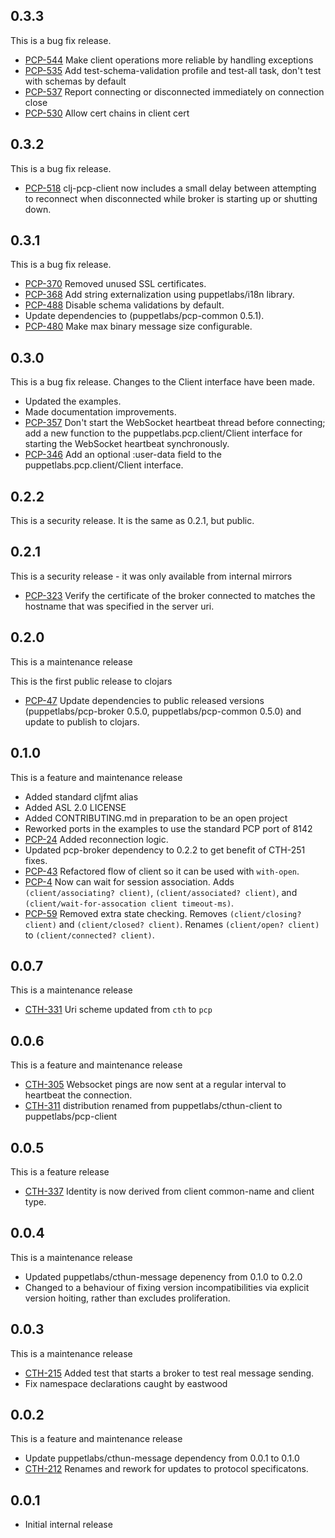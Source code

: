 ## 0.3.3

This is a bug fix release.

* [PCP-544](https://tickets.puppetlabs.com/browse/PCP-544) Make client
operations more reliable by handling exceptions
* [PCP-535](https://tickets.puppetlabs.com/browse/PCP-535) Add
test-schema-validation profile and test-all task, don't test with schemas by
default
* [PCP-537](https://tickets.puppetlabs.com/browse/PCP-537) Report connecting
or disconnected immediately on connection close
* [PCP-530](https://tickets.puppetlabs.com/browse/PCP-530) Allow cert chains in
client cert

## 0.3.2

This is a bug fix release.

* [PCP-518](https://tickets.puppetlabs.com/browse/PCP-518) clj-pcp-client now
  includes a small delay between attempting to reconnect when disconnected
  while broker is starting up or shutting down.

## 0.3.1

This is a bug fix release.

* [PCP-370](https://tickets.puppetlabs.com/browse/PCP-370) Removed unused SSL
  certificates.
* [PCP-368](https://tickets.puppetlabs.com/browse/PCP-368) Add string
  externalization using puppetlabs/i18n library.
* [PCP-488](https://tickets.puppetlabs.com/browse/PCP-488) Disable schema
  validations by default.
* Update dependencies to (puppetlabs/pcp-common 0.5.1).
* [PCP-480](https://tickets.puppetlabs.com/browse/PCP-480) Make max binary
  message size configurable.

## 0.3.0

This is a bug fix release.  Changes to the Client interface have been made.

* Updated the examples.
* Made documentation improvements.
* [PCP-357](https://tickets.puppetlabs.com/browse/PCP-357) Don't start the
  WebSocket heartbeat thread before connecting; add a new function to the
  puppetlabs.pcp.client/Client interface for starting the WebSocket heartbeat
  synchronously.
* [PCP-346](https://tickets.puppetlabs.com/browse/PCP-346) Add an optional
  :user-data field to the puppetlabs.pcp.client/Client interface. 

## 0.2.2

This is a security release.  It is the same as 0.2.1, but public.

## 0.2.1

This is a security release - it was only available from internal mirrors

* [PCP-323](https://tickets.puppetlabs.com/browse/PCP-323) Verify the
  certificate of the broker connected to matches the hostname that
  was specified in the server uri.

## 0.2.0

This is a maintenance release

This is the first public release to clojars

* [PCP-47](https://tickets.puppetlabs.com/browse/PCP-47) Update dependencies to
  public released versions (puppetlabs/pcp-broker 0.5.0, puppetlabs/pcp-common
  0.5.0) and update to publish to clojars.

## 0.1.0

This is a feature and maintenance release

* Added standard cljfmt alias
* Added ASL 2.0 LICENSE
* Added CONTRIBUTING.md in preparation to be an open project
* Reworked ports in the examples to use the standard PCP port of 8142
* [PCP-24](https://tickets.puppetlabs.com/browse/PCP-24) Added reconnection
  logic.
* Updated pcp-broker dependency to 0.2.2 to get benefit of CTH-251 fixes.
* [PCP-43](https://tickets.puppetlabs.com/browse/PCP-43) Refactored flow of
  client so it can be used with `with-open`.
* [PCP-4](https://tickets.puppetlabs.com/browse/PCP-4) Now can wait for session
  association.  Adds `(client/associating? client)`, `(client/associated? client)`,
  and `(client/wait-for-assocation client timeout-ms)`.
* [PCP-59](https://tickets.puppetlabs.com/browse/PCP-59) Removed extra state
  checking.  Removes `(client/closing? client)` and `(client/closed? client)`.
  Renames `(client/open? client)` to `(client/connected? client)`.

## 0.0.7

This is a maintenance release

* [CTH-331](https://tickets.puppetlabs.com/browse/CTH-331) Uri scheme updated
  from `cth` to `pcp`

## 0.0.6

This is a feature and maintenance release

* [CTH-305](https://tickets.puppetlabs.com/browse/CTH-305) Websocket pings are
  now sent at a regular interval to heartbeat the connection.
* [CTH-311](https://tickets.puppetlabs.com/browse/CTH-311) distribution renamed
  from puppetlabs/cthun-client to puppetlabs/pcp-client

## 0.0.5

This is a feature release

* [CTH-337](https://tickets.puppetlabs.com/browse/CTH-337) Identity is now
  derived from client common-name and client type.

## 0.0.4

This is a maintenance release

* Updated puppetlabs/cthun-message depenency from 0.1.0 to 0.2.0
* Changed to a behaviour of fixing version incompatibilities via explicit
  version hoiting, rather than excludes proliferation.

## 0.0.3

This is a maintenance release

* [CTH-215](https://tickets.puppetlabs.com/browse/CTH-215) Added test that
  starts a broker to test real message sending.
* Fix namespace declarations caught by eastwood

## 0.0.2

This is a feature and maintenance release

* Update puppetlabs/cthun-message dependency from 0.0.1 to 0.1.0
* [CTH-212](https://tickets.puppetlabs.com/browse/CTH-212) Renames and rework
  for updates to protocol specificatons.

## 0.0.1

* Initial internal release
